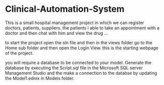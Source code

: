 # Clinical-Automation-System
This is a small hospital management project in which we can register doctors, patients, suppliers. the patients i able to take an appointment with a doctor and then chat with him and view the drug …

to start the project open the sln file and then in the views folder go to the Home sub folder and then open the Login View.
this is the starting webpage of the project.

you will require a database to be connected to your model. Generate the database by executing the Script.sql file in the Microsoft SQL server Management Studio and the make a connection to the databse by updating the Model1.edmx in Models folder.
